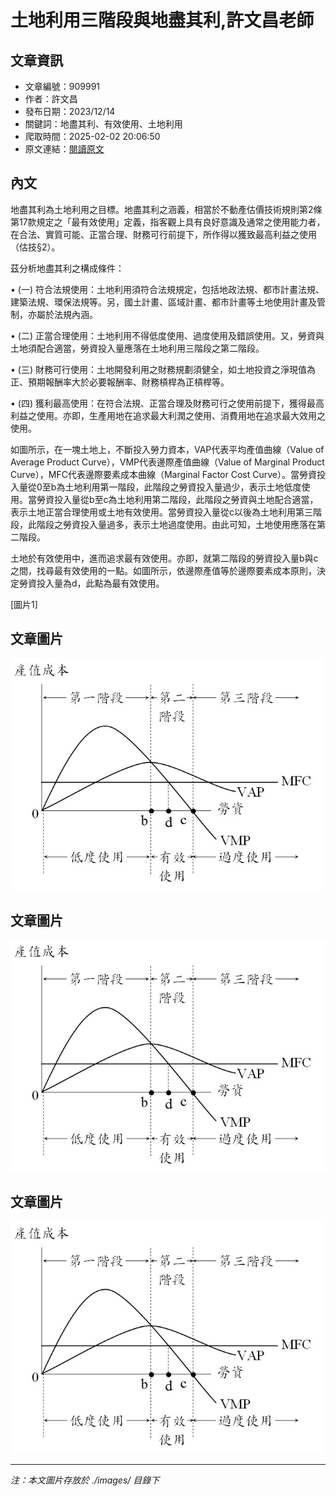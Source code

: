 # 土地利用三階段與地盡其利,許文昌老師

## 文章資訊
- 文章編號：909991
- 作者：許文昌
- 發布日期：2023/12/14
- 關鍵詞：地盡其利、有效使用、土地利用
- 爬取時間：2025-02-02 20:06:50
- 原文連結：[閱讀原文](https://real-estate.get.com.tw/Columns/detail.aspx?no=909991)

## 內文
地盡其利為土地利用之目標。地盡其利之涵義，相當於不動產估價技術規則第2條第17款規定之「最有效使用」定義，指客觀上具有良好意識及通常之使用能力者，在合法、實質可能、正當合理、財務可行前提下，所作得以獲致最高利益之使用（估技§2）。

茲分析地盡其利之構成條件：

• (一) 符合法規使用：土地利用須符合法規規定，包括地政法規、都市計畫法規、建築法規、環保法規等。另，國土計畫、區域計畫、都市計畫等土地使用計畫及管制，亦屬於法規內涵。

• (二) 正當合理使用：土地利用不得低度使用、過度使用及錯誤使用。又，勞資與土地須配合適當，勞資投入量應落在土地利用三階段之第二階段。

• (三) 財務可行使用：土地開發利用之財務規劃須健全，如土地投資之淨現值為正、預期報酬率大於必要報酬率、財務槓桿為正槓桿等。

• (四) 獲利最高使用：在符合法規、正當合理及財務可行之使用前提下，獲得最高利益之使用。亦即，生產用地在追求最大利潤之使用、消費用地在追求最大效用之使用。

如圖所示，在一塊土地上，不斷投入勞力資本，VAP代表平均產值曲線（Value of Average Product Curve），VMP代表邊際產值曲線（Value of Marginal Product Curve），MFC代表邊際要素成本曲線（Marginal Factor Cost Curve）。當勞資投入量從0至b為土地利用第一階段，此階段之勞資投入量過少，表示土地低度使用。當勞資投入量從b至c為土地利用第二階段，此階段之勞資與土地配合適當，表示土地正當合理使用或土地有效使用。當勞資投入量從c以後為土地利用第三階段，此階段之勞資投入量過多，表示土地過度使用。由此可知，土地使用應落在第二階段。

土地於有效使用中，進而追求最有效使用。亦即，就第二階段的勞資投入量b與c之間，找尋最有效使用的一點。如圖所示，依邊際產值等於邊際要素成本原則，決定勞資投入量為d，此點為最有效使用。

[圖片1]

## 文章圖片

![圖片1](./images/909991_ac810c6b.jpg)

## 文章圖片

![圖片1](./images/909991_ac810c6b.jpg)

## 文章圖片

![圖片1](./images/909991_ac810c6b.jpg)


---
*注：本文圖片存放於 ./images/ 目錄下*
